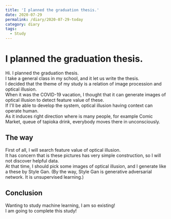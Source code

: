 ```yaml
---
title: 'I planned the graduation thesis.'
date: 2020-07-29
permalink: /diary/2020-07-29-today
category: diary
tags:
  - Study
---
```


# I planned the graduation thesis.

Hi. I planned the graduation thesis.  
I take a general class in my school, and it let us write the thesis.  
I decided that the theme of my study is a relation of image procession and optical illusion.  
When it was the COVID-19 vacation, I thought that it can generate images of optical illusion to detect feature value of these.  
If I'll be able to develop the system, optical illusion having context can operate human.  
As it induces right direction where is many people, for example Comic Market, queue of tapioka drink, everybody moves there in unconsciously.  

## The way

First of all, I will search feature value of optical illusion.  
It has concern that is these pictures has very simple construction, so I will not discover helpful data.  
At that time, I should pick some images of optical illusion, and I generate like a these by Style Gan. (By the way, Style Gan is generative adversarial network. It is unsupervised learning.)

## Conclusion

Wanting to study machine learning, I am so existing!  
I am going to complete this study!
